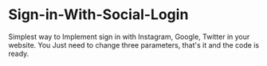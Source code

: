 # Sign-in-With-Social-Login
Simplest way to Implement sign in with Instagram, Google, Twitter in your website. You Just need to change three parameters, that's it and the code is ready.
